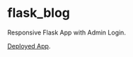 # flask_blog

Responsive Flask App with Admin Login. 

[Deployed App](https://random-things-blog.herokuapp.com/).
